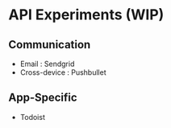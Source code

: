# API Experiments (WIP)

## Communication
- Email : Sendgrid 
- Cross-device : Pushbullet

## App-Specific
- Todoist
